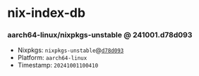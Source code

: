 # nix-index-db
### aarch64-linux/nixpkgs-unstable @ 241001.d78d093
- Nixpkgs: `nixpkgs-unstable`@[`d78d093`](https://github.com/NixOS/nixpkgs/commit/d78d09350ac7dfe503cf48cbc59764aef4157b9a)
- Platform: `aarch64-linux`
- Timestamp: `20241001100410`

